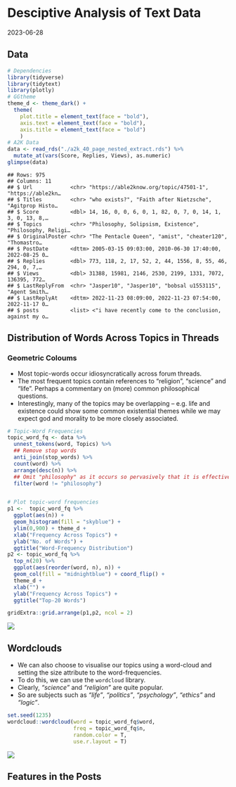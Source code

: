 Desciptive Analysis of Text Data
================
2023-06-28

## Data

``` r
# Dependencies
library(tidyverse)
library(tidytext)
library(plotly)
# GGtheme
theme_d <- theme_dark() + 
  theme(
    plot.title = element_text(face = "bold"),
    axis.text = element_text(face = "bold"),
    axis.title = element_text(face = "bold")
    ) 
# A2K Data
data <- read_rds("./a2k_40_page_nested_extract.rds") %>%
  mutate_at(vars(Score, Replies, Views), as.numeric)
glimpse(data)
```

    ## Rows: 975
    ## Columns: 11
    ## $ Url            <chr> "https://able2know.org/topic/47501-1", "https://able2kn…
    ## $ Titles         <chr> "who exists?", "Faith after Nietzsche", "Agitprop Histo…
    ## $ Score          <dbl> 14, 16, 0, 0, 6, 0, 1, 82, 0, 7, 0, 14, 1, 3, 0, 13, 8,…
    ## $ Topics         <chr> "Philosophy, Solipsism, Existence", "Philosophy, Religi…
    ## $ OriginalPoster <chr> "The Pentacle Queen", "amist", "cheater120", "Thomastro…
    ## $ PostDate       <dttm> 2005-03-15 09:03:00, 2010-06-30 17:40:00, 2022-08-25 0…
    ## $ Replies        <dbl> 773, 118, 2, 17, 52, 2, 44, 1556, 8, 55, 46, 294, 0, 7,…
    ## $ Views          <dbl> 31388, 15981, 2146, 2530, 2199, 1331, 7072, 136395, 772…
    ## $ LastReplyFrom  <chr> "Jasper10", "Jasper10", "bobsal u1553115", "Agent Smith…
    ## $ LastReplyAt    <dttm> 2022-11-23 08:09:00, 2022-11-23 07:54:00, 2022-11-17 0…
    ## $ posts          <list> <"i have recently come to the conclusion, against my o…

## Distribution of Words Across Topics in Threads

### Geometric Coloums

- Most topic-words occur idiosyncratically across forum threads.
- The most frequent topics contain references to “religion”, “science”
  and “life”. Perhaps a commentary on (more) common philosophical
  questions.
- Interestingly, many of the topics may be overlapping – e.g. life and
  existence could show some common existential themes while we may
  expect god and morality to be more closely associated.

``` r
# Topic-Word Frequencies
topic_word_fq <- data %>%
  unnest_tokens(word, Topics) %>%
  ## Remove stop words
  anti_join(stop_words) %>%
  count(word) %>% 
  arrange(desc(n)) %>%
  ## Omit "philosophy" as it occurs so pervasively that it is effectively redundant
  filter(word != "philosophy")


# Plot topic-word frequencies
p1 <-  topic_word_fq %>%
  ggplot(aes(n)) +
  geom_histogram(fill = "skyblue") +
  ylim(0,900) + theme_d +
  xlab("Frequency Across Topics") +
  ylab("No. of Words") +
  ggtitle("Word-Frequency Distribution") 
p2 <- topic_word_fq %>%
  top_n(20) %>%
  ggplot(aes(reorder(word, n), n)) +
  geom_col(fill = "midnightblue") + coord_flip() +
  theme_d +
  xlab("") +
  ylab("Frequency Across Topics") +
  ggtitle("Top-20 Words")

gridExtra::grid.arrange(p1,p2, ncol = 2)
```

![](1.TextDescriptives_files/figure-gfm/unnamed-chunk-1-1.png)<!-- -->

## Wordclouds

- We can also choose to visualise our topics using a word-cloud and
  setting the size attribute to the word-frequencies.
- To do this, we can use the `wordcloud` library.
- Clearly, *“science”* and *“religion”* are quite popular.
- So are subjects such as *“life”*, *“politics”*, *“psychology”*,
  *“ethics”* and *“logic”*.

``` r
set.seed(1235)
wordcloud::wordcloud(word = topic_word_fq$word, 
                     freq = topic_word_fq$n,
                     random.color = T,
                     use.r.layout = T)
```

![](1.TextDescriptives_files/figure-gfm/unnamed-chunk-2-1.png)<!-- -->

## Features in the Posts
